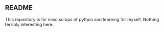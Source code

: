 ## README
This repository is for misc scraps of python and learning for myself. Nothing terribly interesting here.
